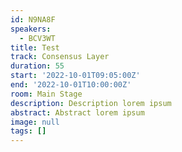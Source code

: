 ```yaml
---
id: N9NA8F
speakers:
  - BCV3WT
title: Test
track: Consensus Layer
duration: 55
start: '2022-10-01T09:05:00Z'
end: '2022-10-01T10:00:00Z'
room: Main Stage
description: Description lorem ipsum
abstract: Abstract lorem ipsum
image: null
tags: []
---
```



